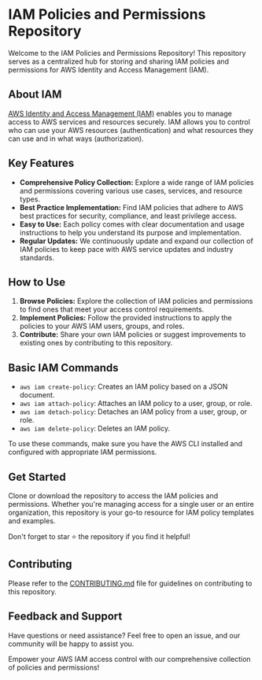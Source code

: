 # IAM Policies and Permissions Repository

Welcome to the IAM Policies and Permissions Repository! This repository serves as a centralized hub for storing and sharing IAM policies and permissions for AWS Identity and Access Management (IAM).

## About IAM

[AWS Identity and Access Management (IAM)](https://aws.amazon.com/iam/) enables you to manage access to AWS services and resources securely. IAM allows you to control who can use your AWS resources (authentication) and what resources they can use and in what ways (authorization).

## Key Features

- **Comprehensive Policy Collection:** Explore a wide range of IAM policies and permissions covering various use cases, services, and resource types.
- **Best Practice Implementation:** Find IAM policies that adhere to AWS best practices for security, compliance, and least privilege access.
- **Easy to Use:** Each policy comes with clear documentation and usage instructions to help you understand its purpose and implementation.
- **Regular Updates:** We continuously update and expand our collection of IAM policies to keep pace with AWS service updates and industry standards.

## How to Use

1. **Browse Policies:** Explore the collection of IAM policies and permissions to find ones that meet your access control requirements.
2. **Implement Policies:** Follow the provided instructions to apply the policies to your AWS IAM users, groups, and roles.
3. **Contribute:** Share your own IAM policies or suggest improvements to existing ones by contributing to this repository.

## Basic IAM Commands

- `aws iam create-policy`: Creates an IAM policy based on a JSON document.
- `aws iam attach-policy`: Attaches an IAM policy to a user, group, or role.
- `aws iam detach-policy`: Detaches an IAM policy from a user, group, or role.
- `aws iam delete-policy`: Deletes an IAM policy.

To use these commands, make sure you have the AWS CLI installed and configured with appropriate IAM permissions.

## Get Started

Clone or download the repository to access the IAM policies and permissions. Whether you're managing access for a single user or an entire organization, this repository is your go-to resource for IAM policy templates and examples.

Don't forget to star :star: the repository if you find it helpful!

## Contributing

Please refer to the [CONTRIBUTING.md](link-to-CONTRIBUTING.md) file for guidelines on contributing to this repository.

## Feedback and Support

Have questions or need assistance? Feel free to open an issue, and our community will be happy to assist you.

Empower your AWS IAM access control with our comprehensive collection of policies and permissions!

